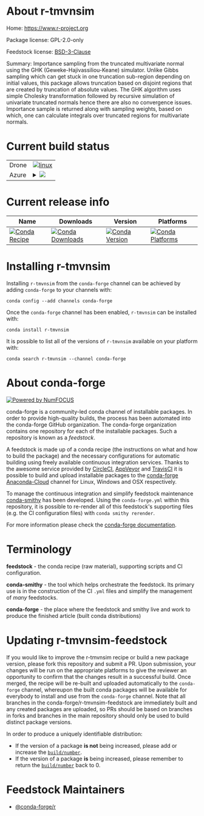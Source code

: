 About r-tmvnsim
===============

Home: https://www.r-project.org

Package license: GPL-2.0-only

Feedstock license: [BSD-3-Clause](https://github.com/conda-forge/r-tmvnsim-feedstock/blob/master/LICENSE.txt)

Summary: Importance sampling from the truncated multivariate normal using the GHK (Geweke-Hajivassiliou-Keane) simulator. Unlike Gibbs sampling which can get stuck in one truncation sub-region depending on initial values, this package allows truncation based on disjoint regions that are created by truncation of absolute values. The GHK algorithm uses simple Cholesky transformation followed by recursive simulation of univariate truncated normals hence there are also no convergence issues. Importance sample is returned along with sampling weights, based on which, one can calculate integrals over truncated regions for multivariate normals.

Current build status
====================


<table><tr>
    <td>Drone</td>
    <td>
      <a href="https://cloud.drone.io/conda-forge/r-tmvnsim-feedstock">
        <img alt="linux" src="https://img.shields.io/drone/build/conda-forge/r-tmvnsim-feedstock/master.svg?label=Linux">
      </a>
    </td>
  </tr>
    
  <tr>
    <td>Azure</td>
    <td>
      <details>
        <summary>
          <a href="https://dev.azure.com/conda-forge/feedstock-builds/_build/latest?definitionId=9942&branchName=master">
            <img src="https://dev.azure.com/conda-forge/feedstock-builds/_apis/build/status/r-tmvnsim-feedstock?branchName=master">
          </a>
        </summary>
        <table>
          <thead><tr><th>Variant</th><th>Status</th></tr></thead>
          <tbody><tr>
              <td>linux_64_r_base3.6</td>
              <td>
                <a href="https://dev.azure.com/conda-forge/feedstock-builds/_build/latest?definitionId=9942&branchName=master">
                  <img src="https://dev.azure.com/conda-forge/feedstock-builds/_apis/build/status/r-tmvnsim-feedstock?branchName=master&jobName=linux&configuration=linux_64_r_base3.6" alt="variant">
                </a>
              </td>
            </tr><tr>
              <td>linux_64_r_base4.0</td>
              <td>
                <a href="https://dev.azure.com/conda-forge/feedstock-builds/_build/latest?definitionId=9942&branchName=master">
                  <img src="https://dev.azure.com/conda-forge/feedstock-builds/_apis/build/status/r-tmvnsim-feedstock?branchName=master&jobName=linux&configuration=linux_64_r_base4.0" alt="variant">
                </a>
              </td>
            </tr><tr>
              <td>linux_aarch64_r_base3.6</td>
              <td>
                <a href="https://dev.azure.com/conda-forge/feedstock-builds/_build/latest?definitionId=9942&branchName=master">
                  <img src="https://dev.azure.com/conda-forge/feedstock-builds/_apis/build/status/r-tmvnsim-feedstock?branchName=master&jobName=linux&configuration=linux_aarch64_r_base3.6" alt="variant">
                </a>
              </td>
            </tr><tr>
              <td>linux_aarch64_r_base4.0</td>
              <td>
                <a href="https://dev.azure.com/conda-forge/feedstock-builds/_build/latest?definitionId=9942&branchName=master">
                  <img src="https://dev.azure.com/conda-forge/feedstock-builds/_apis/build/status/r-tmvnsim-feedstock?branchName=master&jobName=linux&configuration=linux_aarch64_r_base4.0" alt="variant">
                </a>
              </td>
            </tr><tr>
              <td>linux_ppc64le_r_base3.6</td>
              <td>
                <a href="https://dev.azure.com/conda-forge/feedstock-builds/_build/latest?definitionId=9942&branchName=master">
                  <img src="https://dev.azure.com/conda-forge/feedstock-builds/_apis/build/status/r-tmvnsim-feedstock?branchName=master&jobName=linux&configuration=linux_ppc64le_r_base3.6" alt="variant">
                </a>
              </td>
            </tr><tr>
              <td>linux_ppc64le_r_base4.0</td>
              <td>
                <a href="https://dev.azure.com/conda-forge/feedstock-builds/_build/latest?definitionId=9942&branchName=master">
                  <img src="https://dev.azure.com/conda-forge/feedstock-builds/_apis/build/status/r-tmvnsim-feedstock?branchName=master&jobName=linux&configuration=linux_ppc64le_r_base4.0" alt="variant">
                </a>
              </td>
            </tr><tr>
              <td>osx_64_r_base3.6</td>
              <td>
                <a href="https://dev.azure.com/conda-forge/feedstock-builds/_build/latest?definitionId=9942&branchName=master">
                  <img src="https://dev.azure.com/conda-forge/feedstock-builds/_apis/build/status/r-tmvnsim-feedstock?branchName=master&jobName=osx&configuration=osx_64_r_base3.6" alt="variant">
                </a>
              </td>
            </tr><tr>
              <td>osx_64_r_base4.0</td>
              <td>
                <a href="https://dev.azure.com/conda-forge/feedstock-builds/_build/latest?definitionId=9942&branchName=master">
                  <img src="https://dev.azure.com/conda-forge/feedstock-builds/_apis/build/status/r-tmvnsim-feedstock?branchName=master&jobName=osx&configuration=osx_64_r_base4.0" alt="variant">
                </a>
              </td>
            </tr><tr>
              <td>win_64_r_base3.6</td>
              <td>
                <a href="https://dev.azure.com/conda-forge/feedstock-builds/_build/latest?definitionId=9942&branchName=master">
                  <img src="https://dev.azure.com/conda-forge/feedstock-builds/_apis/build/status/r-tmvnsim-feedstock?branchName=master&jobName=win&configuration=win_64_r_base3.6" alt="variant">
                </a>
              </td>
            </tr><tr>
              <td>win_64_r_base4.0</td>
              <td>
                <a href="https://dev.azure.com/conda-forge/feedstock-builds/_build/latest?definitionId=9942&branchName=master">
                  <img src="https://dev.azure.com/conda-forge/feedstock-builds/_apis/build/status/r-tmvnsim-feedstock?branchName=master&jobName=win&configuration=win_64_r_base4.0" alt="variant">
                </a>
              </td>
            </tr>
          </tbody>
        </table>
      </details>
    </td>
  </tr>
</table>

Current release info
====================

| Name | Downloads | Version | Platforms |
| --- | --- | --- | --- |
| [![Conda Recipe](https://img.shields.io/badge/recipe-r--tmvnsim-green.svg)](https://anaconda.org/conda-forge/r-tmvnsim) | [![Conda Downloads](https://img.shields.io/conda/dn/conda-forge/r-tmvnsim.svg)](https://anaconda.org/conda-forge/r-tmvnsim) | [![Conda Version](https://img.shields.io/conda/vn/conda-forge/r-tmvnsim.svg)](https://anaconda.org/conda-forge/r-tmvnsim) | [![Conda Platforms](https://img.shields.io/conda/pn/conda-forge/r-tmvnsim.svg)](https://anaconda.org/conda-forge/r-tmvnsim) |

Installing r-tmvnsim
====================

Installing `r-tmvnsim` from the `conda-forge` channel can be achieved by adding `conda-forge` to your channels with:

```
conda config --add channels conda-forge
```

Once the `conda-forge` channel has been enabled, `r-tmvnsim` can be installed with:

```
conda install r-tmvnsim
```

It is possible to list all of the versions of `r-tmvnsim` available on your platform with:

```
conda search r-tmvnsim --channel conda-forge
```


About conda-forge
=================

[![Powered by NumFOCUS](https://img.shields.io/badge/powered%20by-NumFOCUS-orange.svg?style=flat&colorA=E1523D&colorB=007D8A)](http://numfocus.org)

conda-forge is a community-led conda channel of installable packages.
In order to provide high-quality builds, the process has been automated into the
conda-forge GitHub organization. The conda-forge organization contains one repository
for each of the installable packages. Such a repository is known as a *feedstock*.

A feedstock is made up of a conda recipe (the instructions on what and how to build
the package) and the necessary configurations for automatic building using freely
available continuous integration services. Thanks to the awesome service provided by
[CircleCI](https://circleci.com/), [AppVeyor](https://www.appveyor.com/)
and [TravisCI](https://travis-ci.com/) it is possible to build and upload installable
packages to the [conda-forge](https://anaconda.org/conda-forge)
[Anaconda-Cloud](https://anaconda.org/) channel for Linux, Windows and OSX respectively.

To manage the continuous integration and simplify feedstock maintenance
[conda-smithy](https://github.com/conda-forge/conda-smithy) has been developed.
Using the ``conda-forge.yml`` within this repository, it is possible to re-render all of
this feedstock's supporting files (e.g. the CI configuration files) with ``conda smithy rerender``.

For more information please check the [conda-forge documentation](https://conda-forge.org/docs/).

Terminology
===========

**feedstock** - the conda recipe (raw material), supporting scripts and CI configuration.

**conda-smithy** - the tool which helps orchestrate the feedstock.
                   Its primary use is in the construction of the CI ``.yml`` files
                   and simplify the management of *many* feedstocks.

**conda-forge** - the place where the feedstock and smithy live and work to
                  produce the finished article (built conda distributions)


Updating r-tmvnsim-feedstock
============================

If you would like to improve the r-tmvnsim recipe or build a new
package version, please fork this repository and submit a PR. Upon submission,
your changes will be run on the appropriate platforms to give the reviewer an
opportunity to confirm that the changes result in a successful build. Once
merged, the recipe will be re-built and uploaded automatically to the
`conda-forge` channel, whereupon the built conda packages will be available for
everybody to install and use from the `conda-forge` channel.
Note that all branches in the conda-forge/r-tmvnsim-feedstock are
immediately built and any created packages are uploaded, so PRs should be based
on branches in forks and branches in the main repository should only be used to
build distinct package versions.

In order to produce a uniquely identifiable distribution:
 * If the version of a package **is not** being increased, please add or increase
   the [``build/number``](https://conda.io/docs/user-guide/tasks/build-packages/define-metadata.html#build-number-and-string).
 * If the version of a package **is** being increased, please remember to return
   the [``build/number``](https://conda.io/docs/user-guide/tasks/build-packages/define-metadata.html#build-number-and-string)
   back to 0.

Feedstock Maintainers
=====================

* [@conda-forge/r](https://github.com/conda-forge/r/)

